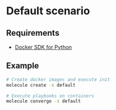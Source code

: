 # Default scenario

## Requirements
* [Docker SDK for Python](https://pypi.org/project/docker/)


## Example
```bash
# Create docker images and execute init
molecule create -s default

# Execute playbooks on containers
molecule converge -s default
```
